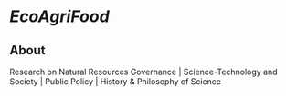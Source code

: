 # _EcoAgriFood_
## About
Research on Natural Resources Governance | Science-Technology and Society | Public Policy | History & Philosophy of Science 
<!---
swaran-v/swaran-v is a ✨ special ✨ repository because its `README.md` (this file) appears on your GitHub profile.
You can click the Preview link to take a look at your changes.
--->
